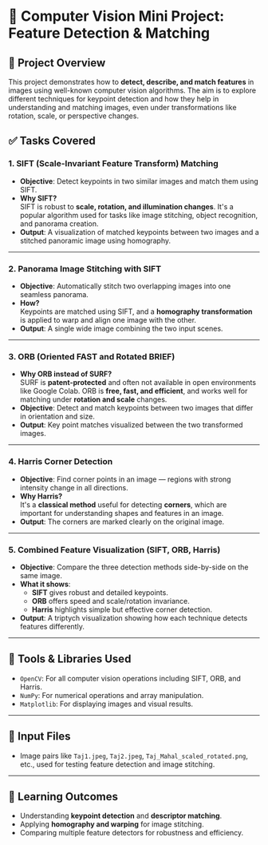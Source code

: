 
# 🧠 Computer Vision Mini Project: Feature Detection & Matching

## 📌 Project Overview

This project demonstrates how to **detect, describe, and match features** in images using well-known computer vision algorithms. The aim is to explore different techniques for keypoint detection and how they help in understanding and matching images, even under transformations like rotation, scale, or perspective changes.



## ✅ Tasks Covered

### 1. **SIFT (Scale-Invariant Feature Transform) Matching**

- **Objective**: Detect keypoints in two similar images and match them using SIFT.
- **Why SIFT?**  
  SIFT is robust to **scale, rotation, and illumination changes**. It's a popular algorithm used for tasks like image stitching, object recognition, and panorama creation.
- **Output**: A visualization of matched keypoints between two images and a stitched panoramic image using homography.

---

### 2. **Panorama Image Stitching with SIFT**

- **Objective**: Automatically stitch two overlapping images into one seamless panorama.
- **How?**  
  Keypoints are matched using SIFT, and a **homography transformation** is applied to warp and align one image with the other.
- **Output**: A single wide image combining the two input scenes.

---

### 3. **ORB (Oriented FAST and Rotated BRIEF)**

- **Why ORB instead of SURF?**  
  SURF is **patent-protected** and often not available in open environments like Google Colab. ORB is **free, fast, and efficient**, and works well for matching under **rotation and scale** changes.
- **Objective**: Detect and match keypoints between two images that differ in orientation and size.
- **Output**: Key point matches visualized between the two transformed images.

---

### 4. **Harris Corner Detection**

- **Objective**: Find corner points in an image — regions with strong intensity change in all directions.
- **Why Harris?**  
  It's a **classical method** useful for detecting **corners**, which are important for understanding shapes and features in an image.
- **Output**: The corners are marked clearly on the original image.

---

### 5. **Combined Feature Visualization (SIFT, ORB, Harris)**

- **Objective**: Compare the three detection methods side-by-side on the same image.
- **What it shows**:
  - **SIFT** gives robust and detailed keypoints.
  - **ORB** offers speed and scale/rotation invariance.
  - **Harris** highlights simple but effective corner detection.
- **Output**: A triptych visualization showing how each technique detects features differently.

---

## 🔧 Tools & Libraries Used

- `OpenCV`: For all computer vision operations including SIFT, ORB, and Harris.
- `NumPy`: For numerical operations and array manipulation.
- `Matplotlib`: For displaying images and visual results.

---

## 📁 Input Files

- Image pairs like `Taj1.jpeg`, `Taj2.jpeg`, `Taj_Mahal_scaled_rotated.png`, etc., used for testing feature detection and image stitching.

---

## 🎯 Learning Outcomes

- Understanding **keypoint detection** and **descriptor matching**.
- Applying **homography and warping** for image stitching.
- Comparing multiple feature detectors for robustness and efficiency.

